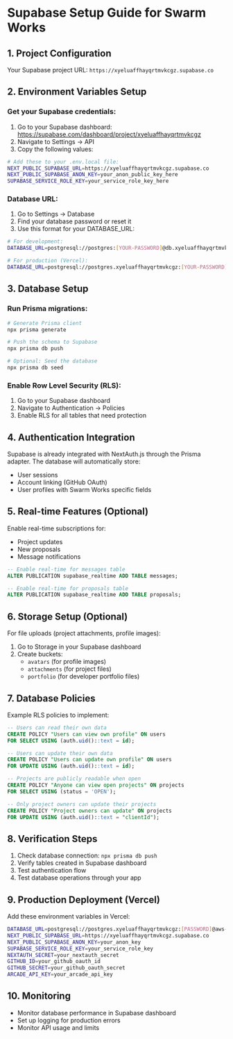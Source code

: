# Supabase Setup Guide for Swarm Works

## 1. Project Configuration

Your Supabase project URL: `https://xyeluaffhayqrtmvkcgz.supabase.co`

## 2. Environment Variables Setup

### Get your Supabase credentials:

1. Go to your Supabase dashboard: https://supabase.com/dashboard/project/xyeluaffhayqrtmvkcgz
2. Navigate to Settings → API
3. Copy the following values:

```bash
# Add these to your .env.local file:
NEXT_PUBLIC_SUPABASE_URL=https://xyeluaffhayqrtmvkcgz.supabase.co
NEXT_PUBLIC_SUPABASE_ANON_KEY=your_anon_public_key_here
SUPABASE_SERVICE_ROLE_KEY=your_service_role_key_here
```

### Database URL:

1. Go to Settings → Database
2. Find your database password or reset it
3. Use this format for your DATABASE_URL:

```bash
# For development:
DATABASE_URL=postgresql://postgres:[YOUR-PASSWORD]@db.xyeluaffhayqrtmvkcgz.supabase.co:5432/postgres

# For production (Vercel):
DATABASE_URL=postgresql://postgres.xyeluaffhayqrtmvkcgz:[YOUR-PASSWORD]@aws-0-us-west-1.pooler.supabase.com:6543/postgres?pgbouncer=true&connection_limit=1
```

## 3. Database Setup

### Run Prisma migrations:

```bash
# Generate Prisma client
npx prisma generate

# Push the schema to Supabase
npx prisma db push

# Optional: Seed the database
npx prisma db seed
```

### Enable Row Level Security (RLS):

1. Go to your Supabase dashboard
2. Navigate to Authentication → Policies
3. Enable RLS for all tables that need protection

## 4. Authentication Integration

Supabase is already integrated with NextAuth.js through the Prisma adapter. The database will automatically store:
- User sessions
- Account linking (GitHub OAuth)
- User profiles with Swarm Works specific fields

## 5. Real-time Features (Optional)

Enable real-time subscriptions for:
- Project updates
- New proposals
- Message notifications

```sql
-- Enable real-time for messages table
ALTER PUBLICATION supabase_realtime ADD TABLE messages;

-- Enable real-time for proposals table  
ALTER PUBLICATION supabase_realtime ADD TABLE proposals;
```

## 6. Storage Setup (Optional)

For file uploads (project attachments, profile images):

1. Go to Storage in your Supabase dashboard
2. Create buckets:
   - `avatars` (for profile images)
   - `attachments` (for project files)
   - `portfolio` (for developer portfolio files)

## 7. Database Policies

Example RLS policies to implement:

```sql
-- Users can read their own data
CREATE POLICY "Users can view own profile" ON users
FOR SELECT USING (auth.uid()::text = id);

-- Users can update their own data
CREATE POLICY "Users can update own profile" ON users
FOR UPDATE USING (auth.uid()::text = id);

-- Projects are publicly readable when open
CREATE POLICY "Anyone can view open projects" ON projects
FOR SELECT USING (status = 'OPEN');

-- Only project owners can update their projects
CREATE POLICY "Project owners can update" ON projects
FOR UPDATE USING (auth.uid()::text = "clientId");
```

## 8. Verification Steps

1. Check database connection: `npx prisma db push`
2. Verify tables created in Supabase dashboard
3. Test authentication flow
4. Test database operations through your app

## 9. Production Deployment (Vercel)

Add these environment variables in Vercel:

```bash
DATABASE_URL=postgresql://postgres.xyeluaffhayqrtmvkcgz:[PASSWORD]@aws-0-us-west-1.pooler.supabase.com:6543/postgres?pgbouncer=true&connection_limit=1
NEXT_PUBLIC_SUPABASE_URL=https://xyeluaffhayqrtmvkcgz.supabase.co
NEXT_PUBLIC_SUPABASE_ANON_KEY=your_anon_key
SUPABASE_SERVICE_ROLE_KEY=your_service_role_key
NEXTAUTH_SECRET=your_nextauth_secret
GITHUB_ID=your_github_oauth_id
GITHUB_SECRET=your_github_oauth_secret
ARCADE_API_KEY=your_arcade_api_key
```

## 10. Monitoring

- Monitor database performance in Supabase dashboard
- Set up logging for production errors
- Monitor API usage and limits